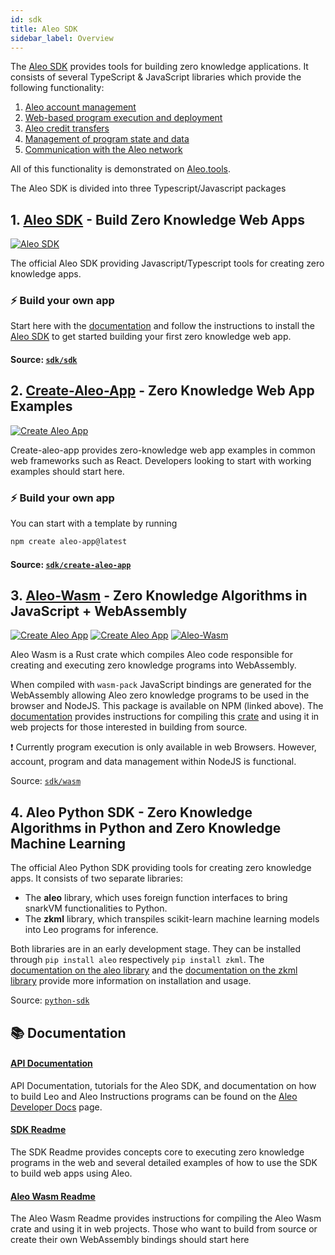 ```yaml
---
id: sdk
title: Aleo SDK
sidebar_label: Overview
---
```



The [Aleo SDK](https://github.com/AleoHQ/sdk) provides tools for building zero knowledge applications. It consists of
several TypeScript & JavaScript libraries which provide the following functionality:
1. [Aleo account management](https://aleo.tools/account)
2. [Web-based program execution and deployment](https://aleo.tools/develop)
3. [Aleo credit transfers](https://aleo.tools/transfer)
4. [Management of program state and data](https://aleo.tools/record)
5. [Communication with the Aleo network](https://aleo.tools/rest)

All of this functionality is demonstrated on [Aleo.tools](https://aleo.tools).


The Aleo SDK is divided into three Typescript/Javascript packages

## 1. [Aleo SDK](./sdk/typescript/00_sdk_overview.md) - Build Zero Knowledge Web Apps

<a href="https://www.npmjs.com/package/@aleohq/sdk"> <img alt="Aleo SDK" src="https://img.shields.io/npm/l/%40aleohq%2Fsdk?label=NPM%20-%20Aleo%20SDK&labelColor=green&color=blue" /></a>


The official Aleo SDK providing Javascript/Typescript tools for creating zero knowledge apps.

### ⚡ Build your own app

Start here with the [documentation](./sdk/typescript/00_sdk_overview.md) and follow the instructions to install the [Aleo SDK](https://github.com/AleoHQ/sdk/tree/testnet3/sdk#readme) to get started building your
first zero knowledge web app.

#### Source: [`sdk/sdk`](https://github.com/AleoHQ/sdk/tree/testnet3/sdk)


## 2. [Create-Aleo-App](./sdk/create-aleo-app/00_app_installation.md) - Zero Knowledge Web App Examples

<a href="https://www.npmjs.com/package/create-aleo-app"> <img alt="Create Aleo App" src="https://img.shields.io/npm/l/create-aleo-app?label=NPM%20-%20Create-Aleo-App&labelColor=green&color=blue" /></a>

Create-aleo-app provides zero-knowledge web app examples in common web frameworks such as React. Developers looking to
start with working examples should start here.

### ⚡ Build your own app


You can start with a template by running
```bash
npm create aleo-app@latest
```

#### Source: [`sdk/create-aleo-app`](https://github.com/AleoHQ/sdk/tree/testnet3/create-aleo-app)

## 3. [Aleo-Wasm](./sdk/wasm/00_wasm_installation.md) - Zero Knowledge Algorithms in JavaScript + WebAssembly

<a href="https://www.npmjs.com/package/@aleohq/wasm"> <img alt="Create Aleo App" src="https://img.shields.io/npm/l/%40aleohq%2Fwasm?label=NPM%20-%20Aleo%20Wasm&labelColor=green&color=blue" /></a>
<a href="https://www.npmjs.com/package/@aleohq/nodejs"> <img alt="Create Aleo App" src="https://img.shields.io/npm/l/%40aleohq%2Fnodejs?label=NPM%20-%20Aleo%20Nodejs&labelColor=green&color=blue" /></a>
<a href="https://crates.io/crates/aleo-wasm"> <img alt="Aleo-Wasm" src="https://img.shields.io/crates/v/aleo-wasm.svg?color=neon" /></a>

Aleo Wasm is a Rust crate which compiles Aleo code responsible for creating and executing zero knowledge programs into
WebAssembly.

When compiled with `wasm-pack` JavaScript bindings are generated for the WebAssembly allowing Aleo zero
knowledge programs to be used in the browser and NodeJS. This package is available on NPM (linked above). The 
[documentation](./sdk/wasm/00_wasm_installation.md) provides instructions for compiling this [crate](https://github.com/AleoHQ/sdk/tree/testnet3/wasm) and using it in web projects for those interested in building from
source.

❗ Currently program execution is only available in web Browsers. However, account, program and data management within
NodeJS is functional.

Source: [`sdk/wasm`](https://github.com/AleoHQ/sdk/tree/testnet3/wasm)

## 4. Aleo Python SDK - Zero Knowledge Algorithms in Python and Zero Knowledge Machine Learning

The official Aleo Python SDK providing tools for creating zero knowledge apps. It consists of two separate libraries:

* The **aleo** library, which uses foreign function interfaces to bring snarkVM functionalities to Python.
* The **zkml** library, which transpiles scikit-learn machine learning models into Leo programs for inference.

Both libraries are in an early development stage. They can be installed through `pip install aleo` respectively `pip install zkml`. The 
[documentation on the aleo library](./sdk/python/00_aleo_sdk.md) and the [documentation on the zkml library](./sdk/python/01_zkml_transpiler.md) provide more information on installation and usage.

<!-- markdown-link-check-disable -->
Source: [`python-sdk`](https://github.com/AleoHQ/python-sdk)
<!-- markdown-link-check-enable -->

## 📚 Documentation

#### [API Documentation](https://developer.aleo.org)
API Documentation, tutorials for the Aleo SDK, and documentation on how to build Leo and Aleo Instructions programs can
be found on the [Aleo Developer Docs](https://developer.aleo.org) page.

#### [SDK Readme](https://github.com/AleoHQ/sdk/tree/testnet3/sdk#readme)
The SDK Readme provides concepts core to executing zero knowledge programs in the web and several detailed examples of
how to use the SDK to build web apps using Aleo.

#### [Aleo Wasm Readme](https://github.com/AleoHQ/sdk/tree/testnet3/wasm#readme)
The Aleo Wasm Readme provides instructions for compiling the Aleo Wasm crate and using it in web projects. Those who
want to build from source or create their own WebAssembly bindings should start here
